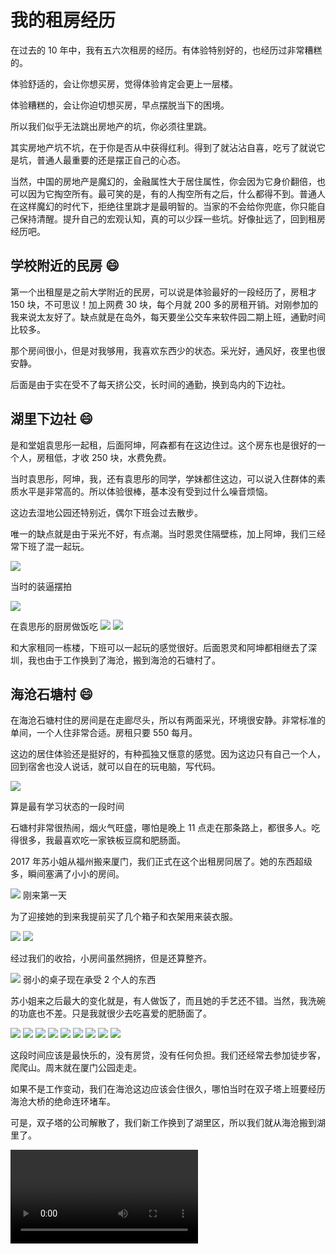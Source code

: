 # 我的租房经历

在过去的 10 年中，我有五六次租房的经历。有体验特别好的，也经历过非常糟糕的。

体验舒适的，会让你想买房，觉得体验肯定会更上一层楼。

体验糟糕的，会让你迫切想买房，早点摆脱当下的困境。

所以我们似乎无法跳出房地产的坑，你必须往里跳。

其实房地产坑不坑，在于你是否从中获得红利。得到了就沾沾自喜，吃亏了就说它是坑，普通人最重要的还是摆正自己的心态。

当然，中国的房地产是魔幻的，金融属性大于居住属性，你会因为它身价翻倍，也可以因为它掏空所有。最可笑的是，有的人掏空所有之后，什么都得不到。普通人在这样魔幻的时代下，拒绝往里跳才是最明智的。当家的不会给你兜底，你只能自己保持清醒。提升自己的宏观认知，真的可以少踩一些坑。好像扯远了，回到租房经历吧。

## 学校附近的民房 😄

第一个出租屋是之前大学附近的民房，可以说是体验最好的一段经历了，房租才 150 块，不可思议！加上网费 30 块，每个月就 200 多的房租开销。对刚参加的我来说太友好了。缺点就是在岛外，每天要坐公交车来软件园二期上班，通勤时间比较多。

那个房间很小，但是对我够用，我喜欢东西少的状态。采光好，通风好，夜里也很安静。

后面是由于实在受不了每天挤公交，长时间的通勤，换到岛内的下边社。

## 湖里下边社 😄

是和堂姐袁思彤一起租，后面阿坤，阿森都有在这边住过。这个房东也是很好的一个人，房租低，才收 250 块，水费免费。

当时袁思彤，阿坤，我，还有袁思彤的同学，学妹都住这边，可以说入住群体的素质水平是非常高的。所以体验很棒，基本没有受到过什么噪音烦恼。

这边去湿地公园还特别近，偶尔下班会过去散步。

唯一的缺点就是由于采光不好，有点潮。当时恩灵住隔壁栋，加上阿坤，我们三经常下班了混一起玩。

![](./assets/2.jpeg)

<Tip>当时的装逼摆拍</Tip>

![](./assets/1.jpeg)

<Tip>在袁思彤的厨房做饭吃</Tip>
<Pictures>
<img src="./assets/3.jpeg" />
<img src="./assets/4.jpeg" />
</Pictures>

和大家租同一栋楼，下班可以一起玩的感觉很好。后面恩灵和阿坤都相继去了深圳，我也由于工作换到了海沧，搬到海沧的石塘村了。

## 海沧石塘村 😄

在海沧石塘村住的房间是在走廊尽头，所以有两面采光，环境很安静。非常标准的单间，一个人住非常合适。房租只要 550 每月。

这边的居住体验还是挺好的，有种孤独又惬意的感觉。因为这边只有自己一个人，回到宿舍也没人说话，就可以自在的玩电脑，写代码。

![](./assets/haichan/1.jpeg)

<Tip>算是最有学习状态的一段时间</Tip>

石塘村非常很热闹，烟火气旺盛，哪怕是晚上 11 点走在那条路上，都很多人。吃得很多，我最喜欢吃一家铁板豆腐和肥肠面。

2017 年苏小姐从福州搬来厦门，我们正式在这个出租房同居了。她的东西超级多，瞬间塞满了小小的房间。

<img class="max-w-500 center" src="./assets/haichan/2.jpeg" />
<Tip>刚来第一天</Tip>

为了迎接她的到来我提前买了几个箱子和衣架用来装衣服。

<Pictures>
<img src="./assets/haichan/4.jpeg" />
<img src="./assets/haichan/3.jpeg" />
</Pictures>

经过我们的收拾，小房间虽然拥挤，但是还算整齐。

![](./assets/haichan/5.jpeg)
<Tip>弱小的桌子现在承受 2 个人的东西</Tip>

苏小姐来之后最大的变化就是，有人做饭了，而且她的手艺还不错。当然，我洗碗的功底也不差。只是我就很少去吃喜爱的肥肠面了。

<Pictures>
<img src="./assets/haichan/food/1.jpeg" />
<img src="./assets/haichan/food/2.jpeg" />
<img src="./assets/haichan/food/3.jpeg" />
<img src="./assets/haichan/food/4.jpeg" />
<img src="./assets/haichan/food/5.jpeg" />
<img src="./assets/haichan/food/6.jpeg" />
<img src="./assets/haichan/food/7.jpeg" />
<img src="./assets/haichan/food/8.jpeg" />
<img src="./assets/haichan/food/9.jpeg" />
</Pictures>

这段时间应该是最快乐的，没有房贷，没有任何负担。我们还经常去参加徒步客，爬爬山。周末就在厦门公园走走。

如果不是工作变动，我们在海沧这边应该会住很久，哪怕当时在双子塔上班要经历海沧大桥的绝命连环堵车。

可是，双子塔的公司解散了，我们新工作换到了湖里区，所以我们就从海沧搬到湖里了。

<video src="https://weihai.dogodo.cc/videos/海沧石塘出租屋.mov" controls />
<Tip>一段当时小房间的视频</Tip>

## 湖里高林社区 ☹️

这边的房租好像是 700-800，忘记了。

在这边的居住体验就非常差了。要么是采光不好，要么就是隔壁住的小年轻半夜打游戏，乱喊乱叫。我过去让他们打游戏小声一点，被那个脏乱差的房间吓到。到处是烟头和饮料瓶，床上被子都煲浆了。

和房东商量换了一个房间，又遇上隔壁是一个爱请客喝酒的驾校教练，三天两头在家里聚餐吃烤鱼喝啤酒。这类人很喜欢讲社会，请各种朋友来喝着廉价的啤酒，讲着哥们的豪情义气。

我想不明白，都沦落到住民租房了，怎么生活能那么安逸，而且一把年纪了。

最终我开始反省自己，为什么会遇上这些烂人。原因就是我贪便宜没有去好点的地方租房子，而是选择了民租房，是我主动选择了低素质人群。

痛定思痛，**我们决定远离这些烂人，决定再也不在住民租房**。所以，我们搬到了世茂湖滨首府。

## 世茂湖滨首府 ☹️ 😄

在这边我们租了一个单间，是正规小区，格局就是一个大平房隔出了几个单间。房租是 1600 ，比民租房贵了不少。不过体验确实提升了一点，隔壁住的人不会吵，而且小区绿化超级好，饭后还可以在楼下散步。

这边离湖边水库也很近，之前有段时间每天下班还去湖边水库走一圈（应该有 5 公里）。

去宝龙一城也很近，都是步行可达。而且附近也有稿定的班车经过，每天上班去那边等公司的班车即可。

虽然是个单间，但是有一个还算不小的阳台，我们就在阳台简单的做饭吃饭。条件也算艰苦，不过胜在这边采光好，通风好，整体体验还行。

<Pictures>
<img src="./assets/shimao/1.jpeg" />
<img src="./assets/shimao/2.jpeg" />
</Pictures>
<Tip>这个狭长的桌子就是我们的饭桌</Tip>

要说缺点就是我们这个房间需要和另外一个房间的人共用厕所。这种公共使用的体验就不太好，特别是另外一个房间换成了一个男租客之后。

<img class="max-w-500 center" src="./assets/shimao/3.png"/>

<Tip>这是我用 Word 做的灵魂海报</Tip>

后来隔壁换了一批租客，那个两房一厅挤下了可能有 5-6 个人。噪音就多了，也是大晚上的聚餐，吆五喝六。最里面的那个房间之前一直有个男生很安静，后面搬走了，换了个女租客，可能是夜场工作，经常半夜出行，带着一些精神小伙，吵吵闹闹的。

<img class="max-w-500 center" src="./assets/shimao/4.png" />

这一切的变化，又提醒着我，该换地方住了。群租的体验也不可控，你的邻居决定了你的居住体验。

## 虎仔山庄 ☹️ 😄

于是我们搬到了虎仔山庄，是保障房，房东偷偷租给我们的。房租每月 2300

这边的位置非常好，就在软件园二期东门的正对面，苏小姐上班方便。我来观音山上班也很方便，都是走路可达。

是非常标准的一室一厅一厨房一阳台一卫生间，是我们租过的房子最板正的格局了。

而且这边都是正经居家的，人员没没那么混杂。

但是，没错，又有但是！

楼上地板经常传来木头摩擦瓷砖的声音，我上去查看，是一个走路需要用凳子支撑的老头在那边走来走去。白天就算了，我都在上班，也听不到，要命的是他都是晚上半夜睡不着起来走。我经常半夜被那个啄、啄、啄的声音吵醒，精神崩溃。

我上去和对方沟通，那个女老头一脸凶样，说她男人不听劝，没办法，他半夜就是要起来走。我说那你把凳子的脚用布包一下，不至于那么吵。她摆手说弄不了。

妈的，国家的保障房就是用来养这些败类的，真的是日了狗了。

好消息是，没多久，我们就搬到自己的房子了，告别了租房的日子。

## 碎碎念

从 2014 年开始租房，到 2022 年终于搬入自己的房子。

一切糟糕的经历都开始远离，我们有了安定的住所。所以我的小宝贝玥玥就姗姗来迟的来到我们身边了。

是个不爱吃苦的孩子，知道要在自己的房子里出生，需要有她专属的地方玩耍。

![](./assets/5.jpeg)
<Tip>宝贝玥玥来做个完美的 ending 吧！</Tip>
